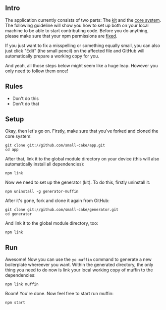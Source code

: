 ## Intro

The application currently consists of two parts: The [kit](https://github.com/small-cake/generator) and the [core system](https://github.com/small-cake/app). The following guideline will show you how to set up both on your local machine to be able to start contributing code. Before you do anything, please make sure that your npm permissions are [fixed](https://docs.npmjs.com/getting-started/fixing-npm-permissions).

If you just want to fix a misspelling or something equally small, you can also just click "Edit" (the small pencil) on the affected file and GitHub will automatically prepare a working copy for you.

And yeah, all those steps below might seem like a huge leap. However you only need to follow them once!

## Rules

- Don't do this
- Don't do that

## Setup

Okay, then let's go on. Firstly, make sure that you've forked and cloned the core system:

```shell
git clone git://github.com/small-cake/app.git
cd app
```

After that, link it to the global module directory on your device (this will also automatically install all dependencies):

```shell
npm link
```

Now we need to set up the generator (kit). To do this, firstly uninstall it:

```shell
npm uninstall -g generator-muffin
```

After it's gone, fork and clone it again from GitHub:

```shell
git clone git://github.com/small-cake/generator.git
cd generator
```

And link it to the global module directory, too:

```shell
npm link
```

## Run

Awesome! Now you can use the `yo muffin` command to generate a new boilerplate whereever you want. Within the generated directory, the only thing you need to do now is link your local working copy of muffin to the dependencies:

```shell
npm link muffin
```

Boom! You're done. Now feel free to start run muffin:

```shell
npm start
```
